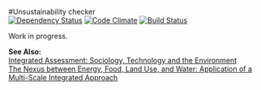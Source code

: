 #Unsustainability checker  
[![Dependency Status](https://gemnasium.com/gsprenger/sustainabilitychecker.png)](https://gemnasium.com/gsprenger/sustainabilitychecker)
[![Code Climate](https://codeclimate.com/github/gsprenger/sustainabilitychecker.png)](https://codeclimate.com/github/gsprenger/sustainabilitychecker)
[![Build Status](https://travis-ci.org/gsprenger/sustainabilitychecker.png)](https://travis-ci.org/gsprenger/sustainabilitychecker)  

Work in progress.  

**See Also:**  
[Integrated Assessment: Sociology, Technology and the Environment][1]  
[The Nexus between Energy, Food, Land Use, and Water: Application of a Multi-Scale Integrated Approach][2]  

[1]: http://www.iaste-researchgroup.org
[2]: http://www.nexus-assessment.info/

